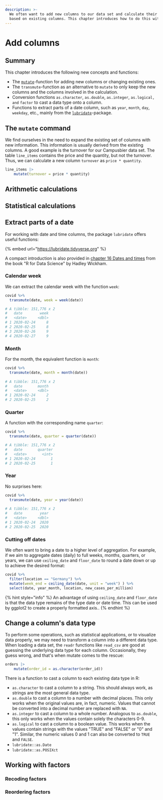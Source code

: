 ```yaml
---
description: >-
  We often want to add new columns to our data set and calculate their value
  based on existing columns. This chapter introduces how to do this with dplyr.
---
```


# Add columns

## Summary

This chapter introduces the following new concepts and functions:

* The [`mutate`](https://dplyr.tidyverse.org/reference/mutate.html)-function for adding new columns or changing existing ones.
* The `transmute`-function as an alternative to `mutate` to only keep the new columns and the columns involved in the calculation.
* Conversion functions `as.character`, `as.double`, `as.integer`, `as.logical, and` `factor` to cast a data type onto a column.
* Functions to extract parts of a date column, such as `year`, `month`, `day`, `weekday`, etc., mainly from the [`lubridate`](https://lubridate.tidyverse.org/)-package.

## The `mutate` command

We find ourselves in the need to expand the existing set of columns with new information. This information is usually derived from the existing columns. A good example is the turnover for our Campusbier data set. The table `line_items` contains the price and the quantity, but not the turnover. Thus, we can calculate a new column `turnover` as `price * quantity`.

```r
line_items |>
    mutate(turnover = price * quantity)
```

## Arithmetic calculations

## Statistical calculations

## Extract parts of a date

For working with date and time columns, the package `lubridate` offers useful functions:

{% embed url="https://lubridate.tidyverse.org" %}

A compact introduction is also provided in [chapter 16 Dates and times](https://r4ds.had.co.nz/dates-and-times.html) from the book "R for Data Science" by Hadley Wickham.

### Calendar week

We can extract the calendar week with the function `week`:

```r
covid %>%
  transmute(date, week = week(date))

# A tibble: 151,776 x 2
#   date        week
#   <date>     <dbl>
# 1 2020-02-24     8
# 2 2020-02-25     8
# 3 2020-02-26     9
# 4 2020-02-27     9
```

### Month

For the month, the equivalent function is `month`:

```r
covid %>%
  transmute(date, month = month(date))
  
# A tibble: 151,776 x 2
#   date       month
#   <date>     <dbl>
# 1 2020-02-24     2
# 2 2020-02-25     2
```

### Quarter

A function with the corresponding name `quarter`:

```r
covid %>%
  transmute(date, quarter = quarter(date))

# A tibble: 151,776 x 2
#   date       quarter
#   <date>       <int>
# 1 2020-02-24       1
# 2 2020-02-25       1
```

### Year

No surprises here:

```r
covid %>%
  transmute(date, year = year(date))
  
# A tibble: 151,776 x 2
#   date        year
#   <date>     <dbl>
# 1 2020-02-24  2020
# 2 2020-02-25  2020
```

### Cutting off dates

We often want to bring a date to a higher level of aggregation. For example, if we aim to aggregate dates (daily) to full weeks, months, quarters, or years, we can use `ceiling_date` and `floor_date` to round a date down or up to achieve the desired format:

```r
covid %>% 
  filter(location == "Germany") %>% 
  mutate(week_end = ceiling_date(date, unit = "week") ) %>%
  select(date, year_month, location, new_cases_per_million)
```

{% hint style="info" %}
An advantage of using `ceiling_date` and `floor_date` is that the data type remains of the type date or date time. This can be used by ggplot2 to create a properly formatted axis..
{% endhint %}

## Change a column's data type

To perform some operations, such as statistical applications, or to visualize data properly, we may need to transform a column into a different data type. When loading a data set, the `readr` functions like `read_csv` are good at guessing the underlying data type for each column. Occasionally, they guess wrong, and that's when mutate comes to the rescue:

```r
orders |>
    mutate(order_id = as.character(order_id))
```

There is a function to cast a column to each existing data type in R:

* `as.character` to cast a column to a string. This should always work, as strings are the most general data type.
* `as.double` to cast a column to a number with decimal places. This only works when the original values are, in fact, numeric. Values that cannot be converted into a decimal number are replaced with `NA`.
* `as.integer` to cast a column to a whole number. Analogous to `as.double`, this only works when the values contain solely the characters 0-9.&#x20;
* `as.logical` to cast a column to a boolean value. This works when the values contain strings with the values "TRUE" and "FALSE" or "0" and "1". Similar, the numeric values 0 and 1 can also be converted to `TRUE` and `FALSE`.
* `lubridate::as.Date`
* `lubridate::as.POSIXct`

## Working with factors

### Recoding factors

### Reordering factors
